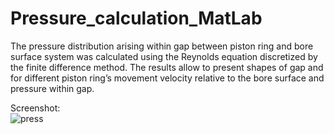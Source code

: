 # Pressure_calculation_MatLab

The pressure distribution arising within gap between piston ring and bore surface system
was calculated using the Reynolds equation discretized by the finite difference
method. The results allow to present shapes of gap and for different piston ring’s movement velocity relative to the bore
surface and pressure within gap.

Screenshot:<br />
![press](https://user-images.githubusercontent.com/38703432/47468976-b7cb0200-d7fe-11e8-9926-d33b49f67fc0.png)
